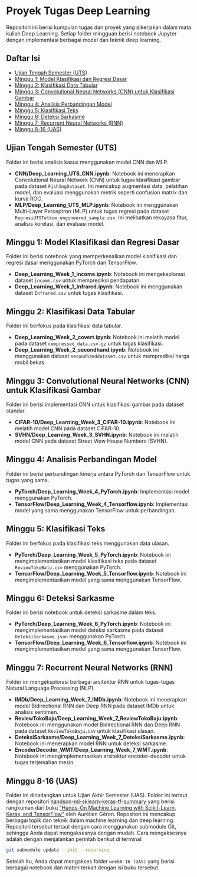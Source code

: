 # Proyek Tugas Deep Learning

Repositori ini berisi kumpulan tugas dan proyek yang dikerjakan dalam mata kuliah Deep Learning. Setiap folder mingguan berisi notebook Jupyter dengan implementasi berbagai model dan teknik deep learning.

## Daftar Isi

- [Ujian Tengah Semester (UTS)](#ujian-tengah-semester-uts)
- [Minggu 1: Model Klasifikasi dan Regresi Dasar](#minggu-1-model-klasifikasi-dan-regresi-dasar)
- [Minggu 2: Klasifikasi Data Tabular](#minggu-2-klasifikasi-data-tabular)
- [Minggu 3: Convolutional Neural Networks (CNN) untuk Klasifikasi Gambar](#minggu-3-convolutional-neural-networks-cnn-untuk-klasifikasi-gambar)
- [Minggu 4: Analisis Perbandingan Model](#minggu-4-analisis-perbandingan-model)
- [Minggu 5: Klasifikasi Teks](#minggu-5-klasifikasi-teks)
- [Minggu 6: Deteksi Sarkasme](#minggu-6-deteksi-sarkasme)
- [Minggu 7: Recurrent Neural Networks (RNN)](#minggu-7-recurrent-neural-networks-rnn)
- [Minggu 8-16 (UAS)](#minggu-8-16-uas)

## Ujian Tengah Semester (UTS)

Folder ini berisi analisis kasus menggunakan model CNN dan MLP.

- **CNN/Deep_Learning_UTS_CNN.ipynb**: Notebook ini menerapkan Convolutional Neural Network (CNN) untuk tugas klasifikasi gambar pada dataset `FishImgDataset`. Ini mencakup augmentasi data, pelatihan model, dan evaluasi menggunakan metrik seperti confusion matrix dan kurva ROC.
- **MLP/Deep_Learning_UTS_MLP.ipynb**: Notebook ini menggunakan Multi-Layer Perceptron (MLP) untuk tugas regresi pada dataset `RegresiUTSTelkom_engineered_sample.csv`. Ini melibatkan rekayasa fitur, analisis korelasi, dan evaluasi model.

## Minggu 1: Model Klasifikasi dan Regresi Dasar

Folder ini berisi notebook yang memperkenalkan model klasifikasi dan regresi dasar menggunakan PyTorch dan TensorFlow.

- **Deep_Learning_Week_1_income.ipynb**: Notebook ini mengeksplorasi dataset `income.csv` untuk memprediksi pendapatan.
- **Deep_Learning_Week_1_Infrared.ipynb**: Notebook ini menggunakan dataset `Infrared.csv` untuk tugas klasifikasi.

## Minggu 2: Klasifikasi Data Tabular

Folder ini berfokus pada klasifikasi data tabular.

- **Deep_Learning_Week_2_covert.ipynb**: Notebook ini melatih model pada dataset `compressed_data.csv.gz` untuk tugas klasifikasi.
- **Deep_Learning_Week_2_secondhand.ipynb**: Notebook ini menggunakan dataset `secondhanddataset.csv` untuk memprediksi harga mobil bekas.

## Minggu 3: Convolutional Neural Networks (CNN) untuk Klasifikasi Gambar

Folder ini berisi implementasi CNN untuk klasifikasi gambar pada dataset standar.

- **CIFAR-10/Deep_Learning_Week_3_CIFAR-10.ipynb**: Notebook ini melatih model CNN pada dataset CIFAR-10.
- **SVHN/Deep_Learning_Week_3_SVHN.ipynb**: Notebook ini melatih model CNN pada dataset Street View House Numbers (SVHN).

## Minggu 4: Analisis Perbandingan Model

Folder ini berisi perbandingan kinerja antara PyTorch dan TensorFlow untuk tugas yang sama.

- **PyTorch/Deep_Learning_Week_4_PyTorch.ipynb**: Implementasi model menggunakan PyTorch.
- **TensorFlow/Deep_Learning_Week_4_Tensorflow.ipynb**: Implementasi model yang sama menggunakan TensorFlow untuk perbandingan.

## Minggu 5: Klasifikasi Teks

Folder ini berfokus pada klasifikasi teks menggunakan data ulasan.

- **PyTorch/Deep_Learning_Week_5_PyTorch.ipynb**: Notebook ini mengimplementasikan model klasifikasi teks pada dataset `ReviewTokoBaju.csv` menggunakan PyTorch.
- **TensorFlow/Deep_Learning_Week_5_Tensorflow.ipynb**: Notebook ini mengimplementasikan model yang sama menggunakan TensorFlow.

## Minggu 6: Deteksi Sarkasme

Folder ini berisi notebook untuk deteksi sarkasme dalam teks.

- **PyTorch/Deep_Learning_Week_6_PyTorch.ipynb**: Notebook ini mengimplementasikan model deteksi sarkasme pada dataset `DeteksiSarkasme.json` menggunakan PyTorch.
- **TensorFlow/Deep_Learning_Week_6_Tensorflow.ipynb**: Notebook ini mengimplementasikan model yang sama menggunakan TensorFlow.

## Minggu 7: Recurrent Neural Networks (RNN)

Folder ini mengeksplorasi berbagai arsitektur RNN untuk tugas-tugas Natural Language Processing (NLP).

- **IMDb/Deep_Learning_Week_7_IMDb.ipynb**: Notebook ini menerapkan model Bidirectional RNN dan Deep RNN pada dataset IMDb untuk analisis sentimen.
- **ReviewTokoBaju/Deep_Learning_Week_7_ReviewTokoBaju.ipynb**: Notebook ini menggunakan model Bidirectional RNN dan Deep RNN pada dataset `ReviewTokoBaju.csv` untuk klasifikasi ulasan.
- **DeteksiSarkasme/Deep_Learning_Week_7_DeteksiSarkasme.ipynb**: Notebook ini menerapkan model RNN untuk deteksi sarkasme.
- **EncoderDecoder_WMT/Deep_Learning_Week_7_WMT.ipynb**: Notebook ini mengimplementasikan arsitektur encoder-decoder untuk tugas terjemahan mesin.

## Minggu 8-16 (UAS)

Folder ini dicadangkan untuk Ujian Akhir Semester (UAS).
Folder ini tertaut dengan repositori [handson-ml-sklearn-keras-tf-summary](https://github.com/Kaasyiful/handson-ml-sklearn-keras-tf-summary) yang berisi rangkuman dari buku ["Hands-On Machine Learning with Scikit-Learn, Keras, and TensorFlow"](https://github.com/ageron/handson-ml2) oleh Aurélien Géron. Repositori ini mencakup berbagai topik dan teknik dalam machine learning dan deep learning. Repositori tersebut tertaut dengan cara menggunakan submodule Git, sehingga Anda dapat mengaksesnya dengan mudah.
Cara mengaksesnya adalah dengan menjalankan perintah berikut di terminal:

```bash
git submodule update --init --recursive
```

Setelah itu, Anda dapat mengakses folder `week8-16 (UAS)` yang berisi berbagai notebook dan materi terkait dengan isi buku tersebut.
